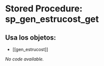 # Stored Procedure: sp_gen_estrucost_get

## Usa los objetos:
- [[gen_estrucost]]

*No code available.*
